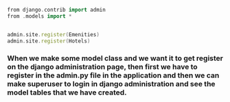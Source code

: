 ```cpp
from django.contrib import admin
from .models import *


admin.site.register(Emenities)
admin.site.register(Hotels)
```
<h3>When we make some model class and we want it to get register on the django administration page, then first we have to register in the admin.py file in the application and then we can make superuser to login in django administration and see the model tables that we have created. </h3>
